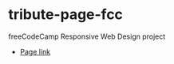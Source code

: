 # tribute-page-fcc
freeCodeCamp Responsive Web Design project

- [Page link](https://ptrcarlos.github.io/tribute-page-fcc/)
